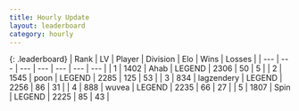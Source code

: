 ```yaml
---
title: Hourly Update
layout: leaderboard
category: hourly
---
```


{: .leaderboard}
| Rank | LV | Player | Division | Elo | Wins | Losses |
| --- | --- | --- | --- | --- | --- | --- |
| <span data-change="0">1</span> | 1402 | <span title="ID: 402846">Ahab</span> | LEGEND | <span data-change="0">2306</span> | <span data-change="0">50</span> | <span data-change="0">5</span> |
| <span data-change="0">2</span> | 1545 | <span title="ID: 540690">poon</span> | LEGEND | <span data-change="0">2285</span> | <span data-change="0">125</span> | <span data-change="0">53</span> |
| <span data-change="0">3</span> | 834 | <span title="ID: 628282">lagzendery</span> | LEGEND | <span data-change="0">2256</span> | <span data-change="0">86</span> | <span data-change="0">31</span> |
| <span data-change="0">4</span> | 888 | <span title="ID: 740957">wuvea</span> | LEGEND | <span data-change="0">2235</span> | <span data-change="0">66</span> | <span data-change="0">27</span> |
| <span data-change="4">5</span> | 1807 | <span title="ID: 498412">Spin</span> | LEGEND | <span data-change="11">2225</span> | <span data-change="2">85</span> | <span data-change="0">43</span> |